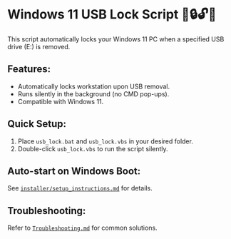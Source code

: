 # Windows 11 USB Lock Script 🚀🔒🔓🔏



This script automatically locks your Windows 11 PC when a specified USB drive (E:) is removed.

## Features:
- Automatically locks workstation upon USB removal.
- Runs silently in the background (no CMD pop-ups).
- Compatible with Windows 11.

## Quick Setup:
1. Place `usb_lock.bat` and `usb_lock.vbs` in your desired folder.
2. Double-click `usb_lock.vbs` to run the script silently.

## Auto-start on Windows Boot:
See [`installer/setup_instructions.md`](../installer/setup_instructions.md) for details.

## Troubleshooting:
Refer to [`Troubleshooting.md`](Troubleshooting.md) for common solutions.
